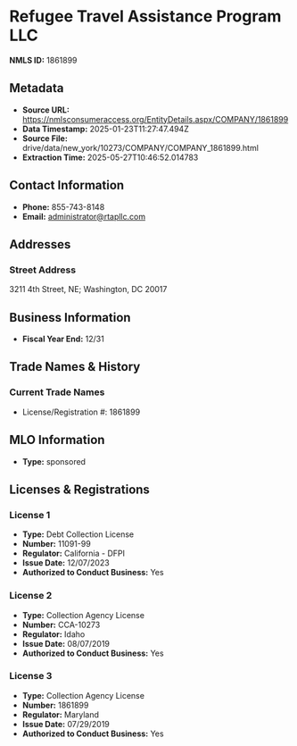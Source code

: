 # Refugee Travel Assistance Program LLC

**NMLS ID:** 1861899

## Metadata
- **Source URL:** https://nmlsconsumeraccess.org/EntityDetails.aspx/COMPANY/1861899
- **Data Timestamp:** 2025-01-23T11:27:47.494Z
- **Source File:** drive/data/new_york/10273/COMPANY/COMPANY_1861899.html
- **Extraction Time:** 2025-05-27T10:46:52.014783

## Contact Information
- **Phone:** 855-743-8148
- **Email:** administrator@rtapllc.com

## Addresses
### Street Address
3211 4th Street, NE; Washington, DC 20017

## Business Information
- **Fiscal Year End:** 12/31

## Trade Names & History
### Current Trade Names
- License/Registration #: 1861899

## MLO Information
- **Type:** sponsored

## Licenses & Registrations

### License 1
- **Type:** Debt Collection License
- **Number:** 11091-99
- **Regulator:** California - DFPI
- **Issue Date:** 12/07/2023
- **Authorized to Conduct Business:** Yes

### License 2
- **Type:** Collection Agency License
- **Number:** CCA-10273
- **Regulator:** Idaho
- **Issue Date:** 08/07/2019
- **Authorized to Conduct Business:** Yes

### License 3
- **Type:** Collection Agency License
- **Number:** 1861899
- **Regulator:** Maryland
- **Issue Date:** 07/29/2019
- **Authorized to Conduct Business:** Yes

